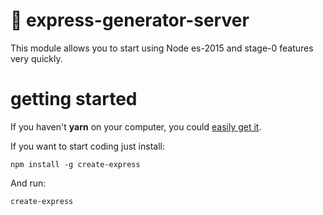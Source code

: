 # 🐙 express-generator-server

This module allows you to start using Node es-2015 and stage-0 features very quickly.

# getting started

If you haven't <strong>yarn</strong> on your computer, you could [easily get it](https://yarnpkg.com/en/docs/install).

If you want to start coding just install:
```
npm install -g create-express
```

And run:
```
create-express
```
